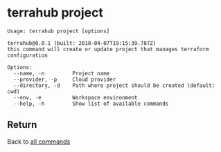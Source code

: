 # terrahub project

```
Usage: terrahub project [options]

terrahub@0.0.1 (built: 2018-04-07T19:15:39.787Z)
this command will create or update project that manages terraform configuration

Options:
  --name, -n 		 Project name
  --provider, -p 	 Cloud provider
  --directory, -d 	 Path where project should be created (default: cwd)
  --env, -e 		 Workspace environment
  --help, -h 		 Show list of available commands
```


## Return
Back to [all commands](../commands.md)

